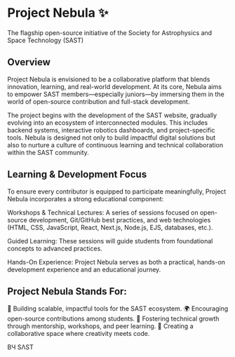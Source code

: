 # Project Nebula ✨  
The flagship open-source initiative of the Society for Astrophysics and Space Technology (SAST)

## Overview 
Project Nebula is envisioned to be a collaborative platform that blends innovation, learning, and real-world development. At its core, Nebula aims to empower SAST members—especially juniors—by immersing them in the world of open-source contribution and full-stack development.

The project begins with the development of the SAST website, gradually evolving into an ecosystem of interconnected modules. This includes backend systems, interactive robotics dashboards, and project-specific tools. Nebula is designed not only to build impactful digital solutions but also to nurture a culture of continuous learning and technical collaboration within the SAST community.

## Learning & Development Focus
To ensure every contributor is equipped to participate meaningfully, Project Nebula incorporates a strong educational component:

Workshops & Technical Lectures: A series of sessions focused on open-source development, Git/GitHub best practices, and web technologies (HTML, CSS, JavaScript, React, Next.js, Node.js, EJS, databases, etc.).

Guided Learning: These sessions will guide students from foundational concepts to advanced practices.

Hands-On Experience: Project Nebula serves as both a practical, hands-on development experience and an educational journey.

## Project Nebula Stands For:
🚀 Building scalable, impactful tools for the SAST ecosystem.
🌍 Encouraging open-source contributions among students.
🧠 Fostering technical growth through mentorship, workshops, and peer learning.
🤝 Creating a collaborative space where creativity meets code.

BЧ SΛST

